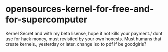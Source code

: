 # opensources-kernel-for-free-and-for-supercomputer
Kernel Secret and with my beta lisense, hope it not kills your payment./ dont use for hack money, must revisited by your own honests.
Must humans that create kernels., yesterday or later.
change iso to pdf if be goodgirls?

